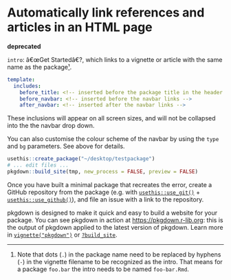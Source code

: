 # Automatically link references and articles in an HTML page

**deprecated**

`intro`: â€œGet Startedâ€?, which links to a vignette or article with
the same name as the package[¹](#fn1).

``` yaml
template:
  includes:
    before_title: <!-- inserted before the package title in the header ->
    before_navbar: <!-- inserted before the navbar links -->
    after_navbar: <!-- inserted after the navbar links -->
```

These inclusions will appear on all screen sizes, and will not be
collapsed into the the navbar drop down.

You can also customise the colour scheme of the navbar by using the
`type` and `bg` parameters. See above for details.

``` r
usethis::create_package("~/desktop/testpackage")
# ... edit files ...
pkgdown::build_site(tmp, new_process = FALSE, preview = FALSE)
```

Once you have built a minimal package that recreates the error, create a
GitHub repository from the package (e.g. with
[`usethis::use_git()`](https://usethis.r-lib.org/reference/use_git.html) +
[`usethis::use_github()`](https://usethis.r-lib.org/reference/use_github.html)),
and file an issue with a link to the repository.

pkgdown is designed to make it quick and easy to build a website for
your package. You can see pkgdown in action at
<https://pkgdown.r-lib.org>: this is the output of pkgdown applied to
the latest version of pkgdown. Learn more in
[`vignette("pkgdown")`](https://pkgdown.r-lib.org/articles/pkgdown.md)
or [`?build_site`](https://pkgdown.r-lib.org/reference/build_site.md).

------------------------------------------------------------------------

1.  Note that dots (`.`) in the package name need to be replaced by
    hyphens (`-`) in the vignette filename to be recognized as the
    intro. That means for a package `foo.bar` the intro needs to be
    named `foo-bar.Rmd`.
